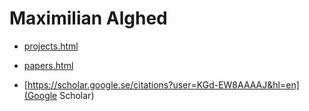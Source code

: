 # Maximilian Alghed

* [projects.html](Projects)

* [papers.html](Papers)

* [https://scholar.google.se/citations?user=KGd-EW8AAAAJ&hl=en](Google Scholar)
